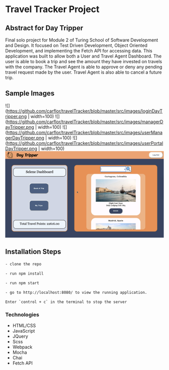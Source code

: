 # Travel Tracker Project 

## Abstract for Day Tripper

Final solo project for Module 2 of Turing School of Software Development and Design. It focused on Test Driven Development, Object Oriented Development, and implementing the Fetch API for accessing data. This application was built to allow both a User and Travel Agent Dashboard. The user is able to book a trip and see the amount they have invested on travels with the company. The Travel Agent is able to approve or deny any pending travel request made by the user. Travel Agent is also able to cancel a future trip. 

## Sample Images 
![](https://github.com/carflor/travelTracker/blob/master/src/images/loginDayTripper.png | width=100)
![](https://github.com/carflor/travelTracker/blob/master/src/images/managerDayTripper.png | width=100)
![](https://github.com/carflor/travelTracker/blob/master/src/images/userManagerDayTripper.png | width=100)
![](https://github.com/carflor/travelTracker/blob/master/src/images/userPortalDayTripper.png | width=100)
![](src/images/userSearch.png)

## Installation Steps
```
- clone the repo
```
```
- run npm install 
```
```
- run npm start
```
```
- go to http://localhost:8080/ to view the running application. 
```
```
Enter `control + c` in the terminal to stop the server
```

### Technologies

- HTML/CSS
- JavaScript
- JQuery
- Scss
- Webpack
- Mocha
- Chai
- Fetch API
